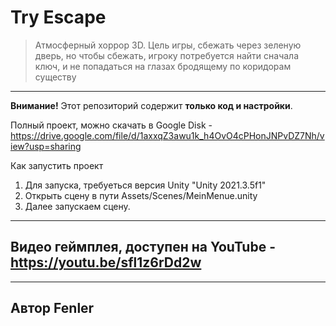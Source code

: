 # Try Escape 

> Атмосферный хоррор 3D. Цель игры, сбежать через зеленую дверь, но чтобы сбежать, игроку потребуется найти сначала ключ, и не попадаться на глазах бродящему по коридорам существу

---

**Внимание!** Этот репозиторий содержит **только код и настройки**.

Полный проект, можно скачать в Google Disk - https://drive.google.com/file/d/1axxqZ3awu1k_h4OvO4cPHonJNPvDZ7Nh/view?usp=sharing

Как запустить проект

1. Для запуска, требуеться версия Unity "Unity 2021.3.5f1"
2. Открыть сцену в пути Assets/Scenes/MeinMenue.unity
3. Далее запускаем сцену.

---

## Видео геймплея, доступен на YouTube - https://youtu.be/sfl1z6rDd2w

---

## Автор Fenler
